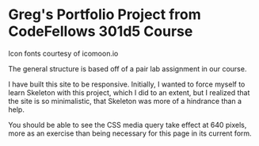 # Greg's Portfolio Project from CodeFellows 301d5 Course

Icon fonts courtesy of icomoon.io

The general structure is based off of a pair lab assignment in our course.

I have built this site to be responsive. Initially, I wanted to force myself to learn Skeleton with this project, which I did to an extent, but I realized that the site is so minimalistic, that Skeleton was more of a hindrance than a help.

You should be able to see the CSS media query take effect at 640 pixels, more as an exercise than being necessary for this page in its current form.
